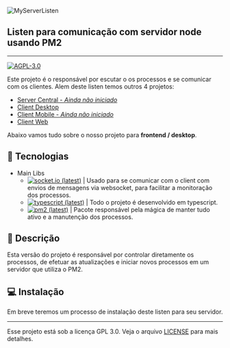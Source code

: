   ![MyServerListen][listen-image]

  ## Listen para comunicação com servidor node usando PM2
  ---
  [![AGPL-3.0][license-image]][license-link]

  Este projeto é o responsável por escutar o os processos e se comunicar com os clientes.
  Alem deste listen temos outros 4 projetos:
  - [Server Central - _Ainda não iniciado_](/)
  - [Client Desktop](https://github.com/MH4SH/MyServer/tree/develop/packages/desktop)
  - [Client Mobile - _Ainda não iniciado_](/)
  - [Client Web](https://github.com/MH4SH/MyServer/tree/develop/packages/client)

  Abaixo vamos tudo sobre o nosso projeto para **frontend / desktop**.

  ## :rocket: Tecnologias

  - Main Libs
    - [![socket.io (latest)](https://img.shields.io/npm/v/socket.io/latest?label=Socket.io&style=flat-square)][socket-io] | Usado para se comunicar com o client com envios de mensagens via websocket, para facilitar a monitoração dos processos.
    - [![typescript (latest)](https://img.shields.io/npm/v/typescript/latest?label=Typescript&style=flat-square)][typescript] | Todo o projeto é desenvolvido em typescript.
    - [![pm2 (latest)](https://img.shields.io/npm/v/pm2/latest?label=PM2&style=flat-square)][pm2] | Pacote responsável pela mágica de manter tudo ativo e a manutenção dos processos.


  ## :minidisc: Descrição
  Esta versão do projeto é responsável por controlar diretamente os processos, de efetuar as atualizações e iniciar novos processos em um servidor que utiliza o PM2.

  ## :computer: Instalação
  Em breve teremos um processo de instalação deste listen para seu servidor.

  ****
  Esse projeto está sob a licença GPL 3.0. Veja o arquivo [LICENSE][license-link] para mais detalhes.


  <!-- Markdown link & img dfn's -->
  [listen-image]: https://i.ibb.co/fvpvx93/Database-1.png
  [license-image]: https://img.shields.io/badge/License-GPL%203.0-yellow.svg
  [license-link]: /LICENSE
  [repo-backedn]: https://github.com/marconwillian/BeTheHero_backend
  [repo-mobile]: https://github.com/marconwillian/BeTheHero_mobile
  [typescript]: https://yarnpkg.com/package/typescript
  [socket-io]: https://yarnpkg.com/package/socket.io
  [pm2]: https://yarnpkg.com/package/pm2
  [npm-react-router-dom]: https://yarnpkg.com/package/react-router-dom
  [npm-axios]: https://yarnpkg.com/package/axios
